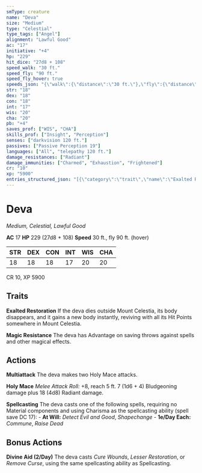 ```yaml
---
smType: creature
name: "Deva"
size: "Medium"
type: "Celestial"
type_tags: ["Angel"]
alignment: "Lawful Good"
ac: "17"
initiative: "+4"
hp: "229"
hit_dice: "27d8 + 108"
speed_walk: "30 ft."
speed_fly: "90 ft."
speed_fly_hover: true
speeds_json: "{\"walk\":{\"distance\":\"30 ft.\"},\"fly\":{\"distance\":\"90 ft.\",\"hover\":true}}"
str: "18"
dex: "18"
con: "18"
int: "17"
wis: "20"
cha: "20"
pb: "+4"
saves_prof: ["WIS", "CHA"]
skills_prof: ["Insight", "Perception"]
senses: ["darkvision 120 ft."]
passives: ["Passive Perception 19"]
languages: ["All", "telepathy 120 ft."]
damage_resistances: ["Radiant"]
damage_immunities: ["Charmed", "Exhaustion", "Frightened"]
cr: "10"
xp: "5900"
entries_structured_json: "[{\"category\":\"trait\",\"name\":\"Exalted Restoration\",\"text\":\"If the deva dies outside Mount Celestia, its body disappears, and it gains a new body instantly, reviving with all its Hit Points somewhere in Mount Celestia.\"},{\"category\":\"trait\",\"name\":\"Magic Resistance\",\"text\":\"The deva has Advantage on saving throws against spells and other magical effects.\"},{\"category\":\"action\",\"name\":\"Multiattack\",\"text\":\"The deva makes two Holy Mace attacks.\"},{\"category\":\"action\",\"name\":\"Holy Mace\",\"text\":\"*Melee Attack Roll:* +8, reach 5 ft. 7 (1d6 + 4) Bludgeoning damage plus 18 (4d8) Radiant damage.\",\"kind\":\"Melee Attack Roll\",\"to_hit\":\"+8\",\"range\":\"5 ft\",\"damage\":\"7 (1d6 + 4) Bludgeoning\"},{\"category\":\"action\",\"name\":\"Spellcasting\",\"text\":\"The deva casts one of the following spells, requiring no Material components and using Charisma as the spellcasting ability (spell save DC 17): - **At Will:** *Detect Evil and Good*, *Shapechange* - **1e/Day Each:** *Commune*, *Raise Dead*\"},{\"category\":\"bonus\",\"name\":\"Divine Aid\",\"recharge\":\"2/Day\",\"text\":\"The deva casts *Cure Wounds*, *Lesser Restoration*, or *Remove Curse*, using the same spellcasting ability as Spellcasting.\"}]"
---
```


# Deva
*Medium, Celestial, Lawful Good*

**AC** 17
**HP** 229 (27d8 + 108)
**Speed** 30 ft., fly 90 ft. (hover)

| STR | DEX | CON | INT | WIS | CHA |
| --- | --- | --- | --- | --- | --- |
| 18 | 18 | 18 | 17 | 20 | 20 |

CR 10, XP 5900

## Traits

**Exalted Restoration**
If the deva dies outside Mount Celestia, its body disappears, and it gains a new body instantly, reviving with all its Hit Points somewhere in Mount Celestia.

**Magic Resistance**
The deva has Advantage on saving throws against spells and other magical effects.

## Actions

**Multiattack**
The deva makes two Holy Mace attacks.

**Holy Mace**
*Melee Attack Roll:* +8, reach 5 ft. 7 (1d6 + 4) Bludgeoning damage plus 18 (4d8) Radiant damage.

**Spellcasting**
The deva casts one of the following spells, requiring no Material components and using Charisma as the spellcasting ability (spell save DC 17): - **At Will:** *Detect Evil and Good*, *Shapechange* - **1e/Day Each:** *Commune*, *Raise Dead*

## Bonus Actions

**Divine Aid (2/Day)**
The deva casts *Cure Wounds*, *Lesser Restoration*, or *Remove Curse*, using the same spellcasting ability as Spellcasting.
